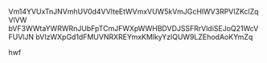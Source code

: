 Vm14YVUxTnJNVmhUV0d4VVlteEtWVmxVUW5kVmJGcHlWV3RPVlZKclZqVlVW
bVF3WWtaYWRWRnJUbFpTCmJFWXpWWHBDVDJSSFRrVldiSEJoQ21WcVFUVlJN
bVIzWXpGd1dFMUVNRXREYmxKMlkyYzlQUW9LZEhodAoKYmZq

hwf